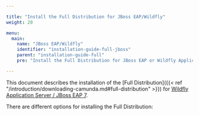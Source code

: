 ```yaml
---

title: "Install the Full Distribution for JBoss EAP/Wildfly"
weight: 20

menu:
  main:
    name: "JBoss EAP/Wildfly"
    identifier: "installation-guide-full-jboss"
    parent: "installation-guide-full"
    pre: "Install the Full Distribution for JBoss EAP or Wildfly Application Servers."

---
```


This document describes the installation of the [Full Distribution]({{< ref "/introduction/downloading-camunda.md#full-distribution" >}}) for [Wildfly Application Server / JBoss EAP 7](http://www.wildfly.org).

There are different options for installing the Full Distribution:
